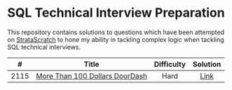 # SQL Technical Interview Preparation



This repository contains solutions to questions which have been attempted on [StrataScratch](https://www.stratascratch.com) to hone my ability in tackling complex logic when tackling SQL technical interviews.




|  #  | Title | Difficulty | Solution |
|:---:|:-----:|:----------:|:--------:|
|2115|[More Than 100 Dollars DoorDash](https://platform.stratascratch.com/coding/2115-more-than-100-dollars?code_type=1)|Hard|[Link](https://github.com/mynameislyonya/stratascratch/blob/main/sql/hard/More%20Than%20100%20Dollars%20DoorDash.sql)
